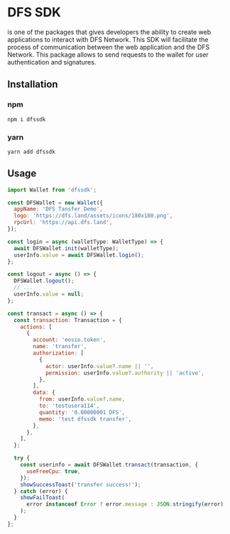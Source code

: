 # DFS SDK

is one of the packages that gives developers the ability to create web applications to interact with DFS Network. This SDK will facilitate the process of communication between the web application and the DFS Network. This package allows to send requests to the wallet for user authentication and signatures.​

## Installation

### npm

```
npm i dfssdk
```

### yarn

```
yarn add dfssdk
```

## Usage

```js
import Wallet from 'dfssdk';

const DFSWallet = new Wallet({
  appName: 'DFS Tansfer Demo',
  logo: 'https://dfs.land/assets/icons/180x180.png',
  rpcUrl: 'https://api.dfs.land',
});

const login = async (walletType: WalletType) => {
  await DFSWallet.init(walletType);
  userInfo.value = await DFSWallet.login();
};

const logout = async () => {
  DFSWallet.logout();
  // ...
  userInfo.value = null;
};

const transact = async () => {
  const transaction: Transaction = {
    actions: [
      {
        account: 'eosio.token',
        name: 'transfer',
        authorization: [
          {
            actor: userInfo.value?.name || '',
            permission: userInfo.value?.authority || 'active',
          },
        ],
        data: {
          from: userInfo.value?.name,
          to: 'testusera114',
          quantity: '0.00000001 DFS',
          memo: 'test dfssdk transfer',
        },
      },
    ],
  };

  try {
    const userinfo = await DFSWallet.transact(transaction, {
      useFreeCpu: true,
    });
    showSuccessToast('transfer success!');
  } catch (error) {
    showFailToast(
      error instanceof Error ? error.message : JSON.stringify(error)
    );
  }
};
```
